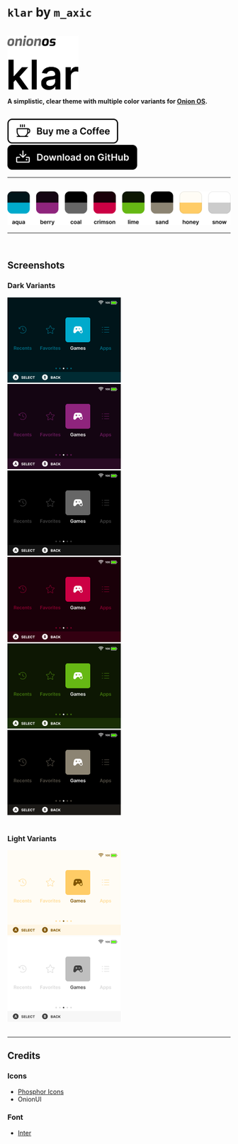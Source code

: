 # `klar` by `m_axic`

<br />
<img src="assets/header.png" width="160" alt="Onion OS klar">
<br />

**A simplistic, clear theme with multiple color variants for [Onion OS](https://github.com/OnionUI/Onion).**

<br />
<a href="https://www.buymeacoffee.com/maxic">
  <img src="assets/coffee.png" height="56" alt="Buy me a Coffee">
</a>
<a href="https://github.com/m-axic/OnionUI-klar-theme">
  <img src="assets/download.png" height="56" alt="Get Latest">
</a>
<br />

---

<br />
<img src="assets/colors.png" width="512" alt="klar color variants">
<br />

---

<br />

## Screenshots

### Dark Variants

<div>
  <img src="klar aqua by m_axic/preview.png" width="256" alt="klar • aqua">
  <img src="klar berry by m_axic/preview.png" width="256" alt="klar • berry">
  <img src="klar coal by m_axic/preview.png" width="256" alt="klar • coal">
  <img src="klar crimson by m_axic/preview.png" width="256" alt="klar • crimson">
  <img src="klar lime by m_axic/preview.png" width="256" alt="klar • lime">
  <img src="klar sand by m_axic/preview.png" width="256" alt="klar • sand">
</div>

<br />

### Light Variants

<div>
  <img src="klar honey by m_axic/preview.png" width="256" alt="klar • honey">
  <img src="klar snow by m_axic/preview.png" width="256" alt="klar • snow">
</div>

<br />

---

## Credits

### Icons

- [Phosphor Icons](https://phosphoricons.com/)
- OnionUI

### Font

- [Inter](https://rsms.me/inter/)
